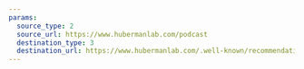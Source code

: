 ```yaml
---
params:
  source_type: 2
  source_url: https://www.hubermanlab.com/podcast
  destination_type: 3
  destination_url: https://www.hubermanlab.com/.well-known/recommendations.opml
---
```

